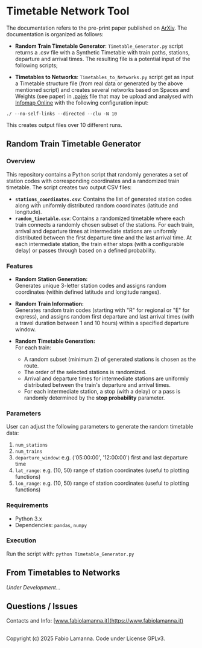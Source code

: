 # Timetable Network Tool
The documentation refers to the pre-print paper published on [ArXiv](http://xxxxxxx/). The documentation is organized as follows:

- **Random Train Timetable Generator**: `Timetable_Generator.py` script returns a .csv file with a Synthetic Timetable with train paths, stations, departure and arrival times. The resulting file is a potential input of the following scripts;

- **Timetables to Networks**: `Timetables_to_Networks.py` script get as input a Timetable structure file (from real data or generated by the above mentioned script) and creates several networks based on Spaces and Weights (see paper) in [.pajek](http://mrvar.fdv.uni-lj.si/pajek/) file that may be upload and analysed with [Infomap Online](https://www.mapequation.org/infomap/) with the following configuration input:

`./ --no-self-links --directed --clu -N 10`

This creates output files over 10 different runs.

## Random Train Timetable Generator

### Overview

This repository contains a Python script that randomly generates a set of station codes with corresponding coordinates and a randomized train timetable. The script creates two output CSV files:

- **`stations_coordinates.csv`**: Contains the list of generated station codes along with uniformly distributed random coordinates (latitude and longitude).
- **`random_timetable.csv`**: Contains a randomized timetable where each train connects a randomly chosen subset of the stations. For each train, arrival and departure times at intermediate stations are uniformly distributed between the first departure time and the last arrival time. At each intermediate station, the train either stops (with a configurable delay) or passes through based on a defined probability.

### Features

- **Random Station Generation:**  
  Generates unique 3-letter station codes and assigns random coordinates (within defined latitude and longitude ranges).

- **Random Train Information:**  
  Generates random train codes (starting with "R" for regional or "E" for express), and assigns random first departure and last arrival times (with a travel duration between 1 and 10 hours) within a specified departure window.

- **Random Timetable Generation:**  
  For each train:
  - A random subset (minimum 2) of generated stations is chosen as the route.
  - The order of the selected stations is randomized.
  - Arrival and departure times for intermediate stations are uniformly distributed between the train's departure and arrival times.
  - For each intermediate station, a stop (with a delay) or a pass is randomly determined by the **stop probability** parameter.

### Parameters
User can adjust the following parameters to generate the random timetable data:

1. `num_stations`
2. `num_trains`
3. `departure_window`: e.g. ('05:00:00', '12:00:00') first and last departure time
4. `lat_range`: e.g. (10, 50) range of station coordinates (useful to plotting functions)
5. `lon_range`: e.g. (10, 50) range of station coordinates (useful to plotting functions)

### Requirements

- Python 3.x
- Dependencies: `pandas`, `numpy`

### Execution
Run the script with:
`python Timetable_Generator.py`

## From Timetables to Networks
*Under Development...*

## Questions / Issues
Contacts and Info: [www.fabiolamanna.it](https://www.fabiolamanna.it)

##
Copyright (c) 2025 Fabio Lamanna. Code under License GPLv3.
